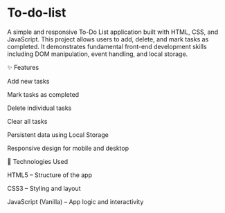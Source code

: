# To-do-list
A simple and responsive To-Do List application built with HTML, CSS, and JavaScript. This project allows users to add, delete, and mark tasks as completed. It demonstrates fundamental front-end development skills including DOM manipulation, event handling, and local storage.

✨ Features

Add new tasks

Mark tasks as completed

Delete individual tasks

Clear all tasks

Persistent data using Local Storage

Responsive design for mobile and desktop

🚀 Technologies Used

HTML5 – Structure of the app

CSS3 – Styling and layout

JavaScript (Vanilla) – App logic and interactivity
